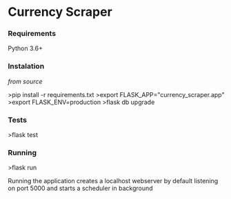 # Currency Scraper

### Requirements
Python 3.6+

### Instalation
*from source*

\>pip install -r requirements.txt
\>export FLASK_APP="currency_scraper.app"
\>export FLASK_ENV=production
\>flask db upgrade


### Tests
\>flask test

### Running
\>flask run

Running the application creates a localhost webserver by default listening on port 5000
and starts a scheduler in background
